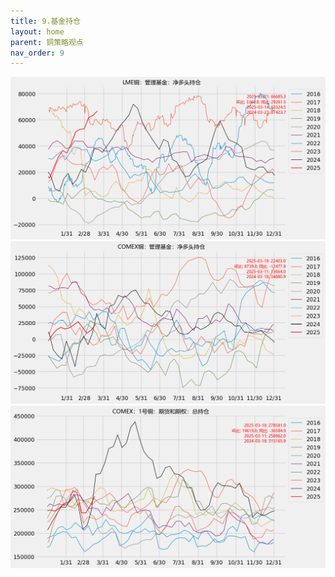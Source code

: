 ```yaml
---
title: 9.基金持仓
layout: home
parent: 铜策略观点
nav_order: 9
---
```




<img src="Charts/LME%E9%93%9C%EF%BC%9A%E7%AE%A1%E7%90%86%E5%9F%BA%E9%87%91%EF%BC%9A%E5%87%80%E5%A4%9A%E5%A4%B4%E6%8C%81%E4%BB%93.png" alt="lme持仓">

<img src="Charts/COMEX%E9%93%9C%EF%BC%9A%E7%AE%A1%E7%90%86%E5%9F%BA%E9%87%91%EF%BC%9A%E5%87%80%E5%A4%9A%E5%A4%B4%E6%8C%81%E4%BB%93.png" alt="cmx净多头">

<img src="Charts/COMEX%EF%BC%9A1%E5%8F%B7%E9%93%9C%EF%BC%9A%E6%9C%9F%E8%B4%A7%E5%92%8C%E6%9C%9F%E6%9D%83%EF%BC%9A%E6%80%BB%E6%8C%81%E4%BB%93.png" alt="cmx总持仓">
